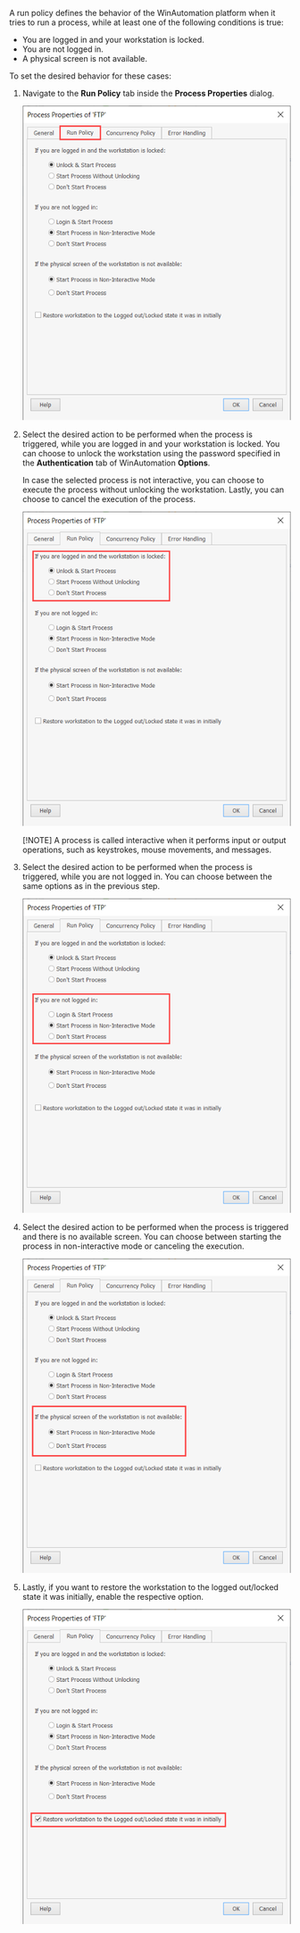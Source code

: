 A run policy defines the behavior of the WinAutomation platform when it tries to run a process, while at least one of the following conditions is true:

- You are logged in and your workstation is locked.
- You are not logged in.
- A physical screen is not available.

To set the desired behavior for these cases:

1.	Navigate to the **Run Policy** tab inside the **Process Properties** dialog.

    ![The Run Policy tab in the Process Properties dialog.](..\media\run-policy-tab-process-properties.png)

1.	Select the desired action to be performed when the process is triggered, while you are logged in and your workstation is locked. You can choose to unlock the workstation using the password specified in the **Authentication** tab of WinAutomation **Options**.

    In case the selected process is not interactive, you can choose to execute the process without unlocking the workstation. Lastly, you can choose to cancel the execution of the process. 

    ![Radio buttons to select what action will be performed when you are logged in and your workstation is locked.](..\media\loggedin-workstation-locked-run-policy.png)

    [!NOTE]
    A process is called interactive when it performs input or output operations, such as keystrokes, mouse movements, and messages.

1.	Select the desired action to be performed when the process is triggered, while you are not logged in. You can choose between the same options as in the previous step. 

    ![Radio buttons to select what action will be performed when you are not logged in.](..\media\loggedin-run-policy.png)

1.	Select the desired action to be performed when the process is triggered and there is no available screen. You can choose between starting the process in non-interactive mode or canceling the execution. 

    ![Radio buttons to select what action will be performed when there is no available screen.](..\media\no-screen-available-run-policy.png)

1.	Lastly, if you want to restore the workstation to the logged out/locked state it was initially, enable the respective option. 

    ![A checkbox that enables the restoring to the Logged out/Locked state in which the workstation was initially.](..\media\restore-workstation-state-run-policy.png)